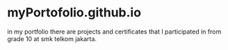# myPortofolio.github.io
in my portfolio there are projects and certificates that I participated in from grade 10 at smk telkom jakarta.

